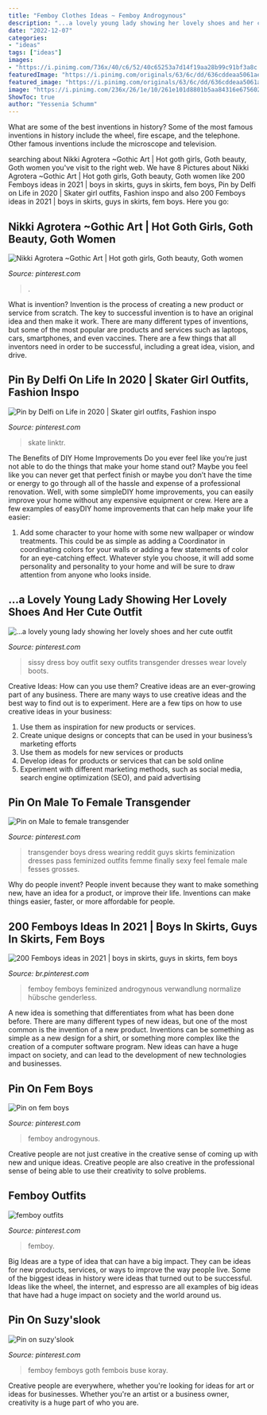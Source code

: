 ```yaml
---
title: "Femboy Clothes Ideas ~ Femboy Androgynous"
description: "...a lovely young lady showing her lovely shoes and her cute outfit"
date: "2022-12-07"
categories:
- "ideas"
tags: ["ideas"]
images:
- "https://i.pinimg.com/736x/40/c6/52/40c65253a7d14f19aa28b99c91bf3a8c.jpg"
featuredImage: "https://i.pinimg.com/originals/63/6c/dd/636cddeaa5061ae94595b76434717d87.jpg"
featured_image: "https://i.pinimg.com/originals/63/6c/dd/636cddeaa5061ae94595b76434717d87.jpg"
image: "https://i.pinimg.com/236x/26/1e/10/261e101d8801b5aa84316e6756025521.jpg"
ShowToc: true
author: "Yessenia Schumm"
---
```



What are some of the best inventions in history?
Some of the most famous inventions in history include the wheel, fire escape, and the telephone. Other famous inventions include the microscope and television.

	

		
searching about Nikki Agrotera ~Gothic Art | Hot goth girls, Goth beauty, Goth women you've visit to the right web. We have 8 Pictures about Nikki Agrotera ~Gothic Art | Hot goth girls, Goth beauty, Goth women like 200 Femboys ideas in 2021 | boys in skirts, guys in skirts, fem boys, Pin by Delfi on Life in 2020 | Skater girl outfits, Fashion inspo and also 200 Femboys ideas in 2021 | boys in skirts, guys in skirts, fem boys. Here you go:
		
    
## Nikki Agrotera ~Gothic Art | Hot Goth Girls, Goth Beauty, Goth Women

<img loading=lazy src="https://i.pinimg.com/originals/63/6c/dd/636cddeaa5061ae94595b76434717d87.jpg" onerror="this.onerror=null;this.src='https://tse4.mm.bing.net/th?id=OIP.xoOKty6rIDxAtoqT7i7vVAHaLH&amp;pid=15.1';" alt="Nikki Agrotera ~Gothic Art | Hot goth girls, Goth beauty, Goth women">

_Source: pinterest.com_

>. 

	

What is invention?
Invention is the process of creating a new product or service from scratch. The key to successful invention is to have an original idea and then make it work. There are many different types of inventions, but some of the most popular are products and services such as laptops, cars, smartphones, and even vaccines. 
There are a few things that all inventors need in order to be successful, including a great idea, vision, and drive.

    
## Pin By Delfi On Life In 2020 | Skater Girl Outfits, Fashion Inspo

<img loading=lazy src="https://i.pinimg.com/736x/40/c6/52/40c65253a7d14f19aa28b99c91bf3a8c.jpg" onerror="this.onerror=null;this.src='https://tse2.mm.bing.net/th?id=OIP.4SdowCyAtq27WYxFgVs8PQHaJ3&amp;pid=15.1';" alt="Pin by Delfi on Life in 2020 | Skater girl outfits, Fashion inspo">

_Source: pinterest.com_

>skate linktr. 

	

The Benefits of DIY Home Improvements
Do you ever feel like you’re just not able to do the things that make your home stand out? Maybe you feel like you can never get that perfect finish or maybe you don’t have the time or energy to go through all of the hassle and expense of a professional renovation. Well, with some simpleDIY home improvements, you can easily improve your home without any expensive equipment or crew. Here are a few examples of easyDIY home improvements that can help make your life easier: 
1. Add some character to your home with some new wallpaper or window treatments. This could be as simple as adding a Coordinator in coordinating colors for your walls or adding a few statements of color for an eye-catching effect. Whatever style you choose, it will add some personality and personality to your home and will be sure to draw attention from anyone who looks inside.

    
## ...a Lovely Young Lady Showing Her Lovely Shoes And Her Cute Outfit

<img loading=lazy src="https://s-media-cache-ak0.pinimg.com/736x/80/c3/b8/80c3b8c972669947b5cc87d6053151bb--sissy-boy-cute-ideas.jpg" onerror="this.onerror=null;this.src='https://tse2.mm.bing.net/th?id=OIP.TWmHhov0ndapj7qagQg3TQHaLG&amp;pid=15.1';" alt="...a lovely young lady showing her lovely shoes and her cute outfit">

_Source: pinterest.com_

>sissy dress boy outfit sexy outfits transgender dresses wear lovely boots. 

	

Creative Ideas: How can you use them?
Creative ideas are an ever-growing part of any business. There are many ways to use creative ideas and the best way to find out is to experiment. Here are a few tips on how to use creative ideas in your business:
1. Use them as inspiration for new products or services.
2. Create unique designs or concepts that can be used in your business’s marketing efforts  
3. Use them as models for new services or products 
4. Develop ideas for products or services that can be sold online 
5. Experiment with different marketing methods, such as social media, search engine optimization (SEO), and paid advertising 

    
## Pin On Male To Female Transgender

<img loading=lazy src="https://i.pinimg.com/736x/75/b6/0c/75b60c25a41b92430495f9b6625a087c.jpg" onerror="this.onerror=null;this.src='https://tse4.mm.bing.net/th?id=OIP.rL93LcEERTOJ3Falz92yHAHaJ3&amp;pid=15.1';" alt="Pin on Male to female transgender">

_Source: pinterest.com_

>transgender boys dress wearing reddit guys skirts feminization dresses pass feminized outfits femme finally sexy feel female male fesses grosses. 

	

Why do people invent?
People invent because they want to make something new, have an idea for a product, or improve their life. Inventions can make things easier, faster, or more affordable for people.

    
## 200 Femboys Ideas In 2021 | Boys In Skirts, Guys In Skirts, Fem Boys

<img loading=lazy src="https://i.pinimg.com/236x/a5/60/7a/a5607a1559690fa616235147e7eb5500.jpg" onerror="this.onerror=null;this.src='https://tse2.mm.bing.net/th?id=OIP.Lsk_jlwUpf8gOFEzVK4r3AAAAA&amp;pid=15.1';" alt="200 Femboys ideas in 2021 | boys in skirts, guys in skirts, fem boys">

_Source: br.pinterest.com_

>femboy femboys feminized androgynous verwandlung normalize hübsche genderless. 

	

A new idea is something that differentiates from what has been done before. There are many different types of new ideas, but one of the most common is the invention of a new product. Inventions can be something as simple as a new design for a shirt, or something more complex like the creation of a computer software program. New ideas can have a huge impact on society, and can lead to the development of new technologies and businesses.

    
## Pin On Fem Boys

<img loading=lazy src="https://i.pinimg.com/originals/bd/c3/20/bdc320a62fd2fd5fd3abc9ef94cd20c4.jpg" onerror="this.onerror=null;this.src='https://tse2.mm.bing.net/th?id=OIP.JpcRH8LH_VMhpf1G1O42-gHaMr&amp;pid=15.1';" alt="Pin on fem boys">

_Source: pinterest.com_

>femboy androgynous. 

	

Creative people are not just creative in the creative sense of coming up with new and unique ideas. Creative people are also creative in the professional sense of being able to use their creativity to solve problems.

    
## Femboy Outfits

<img loading=lazy src="https://i.pinimg.com/236x/26/1e/10/261e101d8801b5aa84316e6756025521.jpg" onerror="this.onerror=null;this.src='https://tse2.mm.bing.net/th?id=OIP.1Eu56vKjcYpxm-w352ANMQAAAA&amp;pid=15.1';" alt="femboy outfits">

_Source: pinterest.com_

>femboy. 

	

Big Ideas are a type of idea that can have a big impact. They can be ideas for new products, services, or ways to improve the way people live. Some of the biggest ideas in history were ideas that turned out to be successful. Ideas like the wheel, the internet, and espresso are all examples of big ideas that have had a huge impact on society and the world around us.

    
## Pin On Suzy&#039;slook

<img loading=lazy src="https://i.pinimg.com/originals/da/d5/36/dad5366730310ffab1cd463ab7536767.png" onerror="this.onerror=null;this.src='https://tse3.mm.bing.net/th?id=OIP.fAsk_BtSMUul6l8fWGSzCwHaLH&amp;pid=15.1';" alt="Pin on suzy&#039;slook">

_Source: pinterest.com_

>femboy femboys goth fembois buse koray. 

	

Creative people are everywhere, whether you're looking for ideas for art or ideas for businesses. Whether you're an artist or a business owner, creativity is a huge part of who you are.

